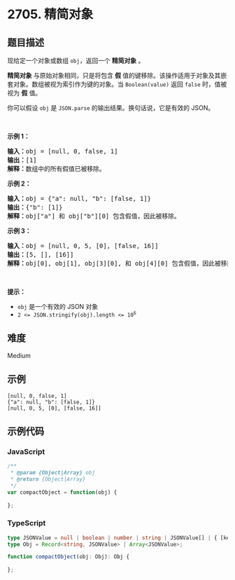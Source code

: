 # 2705. 精简对象

## 题目描述

<p>现给定一个对象或数组 <code>obj</code>，返回一个 <strong>精简对象</strong> 。</p>

<p><strong>精简对象</strong> 与原始对象相同，只是将包含 <strong>假</strong> 值的键移除。该操作适用于对象及其嵌套对象。数组被视为索引作为键的对象。当 <code>Boolean(value)</code> 返回 <code>false</code> 时，值被视为 <strong>假</strong> 值。</p>

<p>你可以假设 <code>obj</code> 是 <code>JSON.parse</code> 的输出结果。换句话说，它是有效的 JSON。</p>

<p>&nbsp;</p>

<p><strong class="example">示例 1：</strong></p>

<pre>
<b>输入：</b>obj = [null, 0, false, 1]
<b>输出：</b>[1]
<b>解释：</b>数组中的所有假值已被移除。
</pre>

<p><strong class="example">示例 2：</strong></p>

<pre>
<b>输入：</b>obj = {"a": null, "b": [false, 1]}
<b>输出：</b>{"b": [1]}
<b>解释：</b>obj["a"] 和 obj["b"][0] 包含假值，因此被移除。</pre>

<p><strong class="example">示例 3：</strong></p>

<pre>
<b>输入：</b>obj = [null, 0, 5, [0], [false, 16]]
<b>输出：</b>[5, [], [16]]
<b>解释：</b>obj[0], obj[1], obj[3][0], 和 obj[4][0] 包含假值，因此被移除。
</pre>

<p>&nbsp;</p>

<p><strong>提示：</strong></p>

<ul>
	<li><code>obj</code> 是一个有效的 JSON 对象</li>
	<li><code>2 &lt;= JSON.stringify(obj).length &lt;= 10<sup>6</sup></code></li>
</ul>


## 难度

Medium

## 示例

```
[null, 0, false, 1]
{"a": null, "b": [false, 1]}
[null, 0, 5, [0], [false, 16]]
```

## 示例代码

### JavaScript

```javascript
/**
 * @param {Object|Array} obj
 * @return {Object|Array}
 */
var compactObject = function(obj) {
    
};
```

### TypeScript

```typescript
type JSONValue = null | boolean | number | string | JSONValue[] | { [key: string]: JSONValue };
type Obj = Record<string, JSONValue> | Array<JSONValue>;

function compactObject(obj: Obj): Obj {
    
};
```


